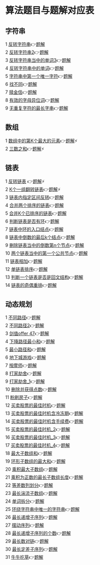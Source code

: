 # 算法题目与题解对应表
## 字符串
1 [反转字符串](https://leetcode.cn/problems/reverse-string/):point_right:[题解](https://github.com/Lp700750/LeetCode/blob/master/LeetCode/344.md)    
2 [反转字符串2](https://leetcode.cn/problems/reverse-string-ii/):point_right:[题解](https://github.com/Lp700750/LeetCode/blob/master/LeetCode/541.md)    
3 [反转字符串当中的单词3](https://leetcode.cn/problems/reverse-words-in-a-string-iii/):point_right:[题解](https://github.com/Lp700750/LeetCode/blob/master/LeetCode/557.md)   
4 [反转字符串中的单词](https://leetcode.cn/problems/reverse-words-in-a-string/):point_right:[题解](https://github.com/Lp700750/LeetCode/blob/master/LeetCode/151.md)   
5 [字符串中第一个唯一字符](https://leetcode.cn/problems/first-unique-character-in-a-string/):point_right:[题解](https://github.com/Lp700750/LeetCode/blob/master/LeetCode/387.md)    
6 [找不同](https://leetcode.cn/problems/find-the-difference/submissions/):point_right:[题解](https://github.com/Lp700750/LeetCode/blob/master/LeetCode/389.md)   
7 [赎金信](https://leetcode.cn/problems/ransom-note/submissions/):point_right:[题解](https://github.com/Lp700750/LeetCode/blob/master/LeetCode/383.md)   
8 [有效的字母异位词](https://leetcode.cn/problems/valid-anagram/submissions/):point_right:[题解](https://github.com/Lp700750/LeetCode/blob/master/LeetCode/242.md)    
9 [无重复字符的最长字串](leetcode.cn/problems/longest-substring-without-repeating-characters/):point_right:[题解](https://github.com/Lp700750/LeetCode/blob/master/LeetCode/3.md)
## 数组
1 [数组中的第K个最大的元素](https://leetcode.cn/problems/kth-largest-element-in-an-array/):point_right:[题解](https://github.com/Lp700750/LeetCode/blob/master/LeetCode/215.md):zap:   
2 [三数之和](https://leetcode.cn/problems/3sum/):point_right:[题解](https://github.com/Lp700750/LeetCode/blob/master/LeetCode/15.md):zap:
## 链表
1 [反转链表](https://leetcode.cn/problems/reverse-linked-list/solution/)  :point_right:[题解](https://github.com/Lp700750/LeetCode/blob/master/LeetCode/206.md):zap:                
2 [K个一组翻转链表](https://leetcode.cn/problems/reverse-nodes-in-k-group/submissions/):point_right:[题解](https://github.com/Lp700750/LeetCode/blob/master/LeetCode/25.md):zap:    
3 [链表内指定区间反转](https://www.nowcoder.com/practice/b58434e200a648c589ca2063f1faf58c?tpId=295&tqId=654&ru=/exam/oj&qru=/ta/format-top101/question-ranking&sourceUrl=%2Fexam%2Foj)👉[题解](https://github.com/Lp700750/Algorithm-topic/blob/master/LeetCode/BM2.md)    
4 [合并两个排序的链表](https://www.nowcoder.com/practice/d8b6b4358f774294a89de2a6ac4d9337?tpId=295&tqId=23267&ru=/exam/oj&qru=/ta/format-top101/question-ranking&sourceUrl=%2Fexam%2Foj):point_right:[题解](https://github.com/Lp700750/Algorithm-topic/blob/master/LeetCode/BM4.md)    
5 [合并K个已排序的链表](https://www.nowcoder.com/practice/65cfde9e5b9b4cf2b6bafa5f3ef33fa6?tpId=295&tqId=724&ru=/exam/oj&qru=/ta/format-top101/question-ranking&sourceUrl=%2Fexam%2Foj):point_right:[题解](https://github.com/Lp700750/Algorithm-topic/blob/master/LeetCode/BM5.md)    
6 [判断链表是否有环](https://www.nowcoder.com/practice/650474f313294468a4ded3ce0f7898b9?tpId=295&tqId=605&ru=/exam/oj&qru=/ta/format-top101/question-ranking&sourceUrl=%2Fexam%2Foj):point_right:[题解](https://github.com/Lp700750/Algorithm-topic/blob/master/LeetCode/BM6.md)    
7 [链表中环的入口结点](https://www.nowcoder.com/practice/253d2c59ec3e4bc68da16833f79a38e4?tpId=295&tqId=23449&ru=/exam/oj&qru=/ta/format-top101/question-ranking&sourceUrl=%2Fexam%2Foj):point_right:[题解](https://github.com/Lp700750/Algorithm-topic/blob/master/LeetCode/BM7.md)   
8 [链表中倒数的最后k个结点](https://www.nowcoder.com/practice/886370fe658f41b498d40fb34ae76ff9?tpId=295&tqId=1377477&ru=/exam/oj&qru=/ta/format-top101/question-ranking&sourceUrl=%2Fexam%2Foj):point_right:[题解](https://github.com/Lp700750/Algorithm-topic/blob/master/LeetCode/BM8.md)    
9 [删除链表当中的倒数第n个节点](https://www.nowcoder.com/practice/f95dcdafbde44b22a6d741baf71653f6?tpId=295&tqId=727&ru=/exam/oj&qru=/ta/format-top101/question-ranking&sourceUrl=%2Fexam%2Foj):point_right:[题解](https://github.com/Lp700750/Algorithm-topic/blob/master/LeetCode/BM9.md)    
10 [两个链表当中的第一个公共节点](https://www.nowcoder.com/practice/6ab1d9a29e88450685099d45c9e31e46?tpId=295&tqId=23257&ru=/exam/oj&qru=/ta/format-top101/question-ranking&sourceUrl=%2Fexam%2Foj):point_right:[题解](https://github.com/Lp700750/Algorithm-topic/blob/master/LeetCode/BM10.md)    
11 [链表相加](https://www.nowcoder.com/practice/c56f6c70fb3f4849bc56e33ff2a50b6b?tpId=295&tqId=1008772&ru=/exam/oj&qru=/ta/format-top101/question-ranking&sourceUrl=%2Fexam%2Foj)👉[题解](https://github.com/Lp700750/Algorithm-topic/blob/master/LeetCode/BM11.md)    
12 [单链表排序](https://www.nowcoder.com/practice/f23604257af94d939848729b1a5cda08?tpId=295&tqId=1008897&ru=/exam/oj&qru=/ta/format-top101/question-ranking&sourceUrl=%2Fexam%2Foj):point_right:[题解](https://github.com/Lp700750/Algorithm-topic/blob/master/LeetCode/BM12.md)    
13 [判断一个链表是否是回文结构](https://www.nowcoder.com/practice/3fed228444e740c8be66232ce8b87c2f?tpId=295&tqId=1008769&ru=/exam/oj&qru=/ta/format-top101/question-ranking&sourceUrl=%2Fexam%2Foj):point_right:[题解](https://github.com/Lp700750/Algorithm-topic/blob/master/LeetCode/BM13.md)    
14 [链表的奇偶重排](https://www.nowcoder.com/practice/02bf49ea45cd486daa031614f9bd6fc3?tpId=295&tqId=1073463&ru=/exam/oj&qru=/ta/format-top101/question-ranking&sourceUrl=%2Fexam%2Foj):point_right:[题解](https://github.com/Lp700750/Algorithm-topic/blob/master/LeetCode/BM14.md)
## 动态规划
1  [不同路径](https://leetcode.cn/problems/unique-paths/):point_right:[题解](https://github.com/Lp700750/LeetCode/blob/master/LeetCode/62.md)   
2  [不同路径2](https://leetcode.cn/problems/unique-paths-ii/):point_right:[题解](https://github.com/Lp700750/LeetCode/blob/master/LeetCode/63.md)    
3  [剑值offer 47](https://leetcode.cn/problems/li-wu-de-zui-da-jie-zhi-lcof/):point_right:[题解](https://github.com/Lp700750/LeetCode/blob/master/LeetCode/%E5%89%91%E6%8C%87offer%2047.md)    
4  [下降路径最小和](https://leetcode.cn/problems/minimum-falling-path-sum/submissions/):point_right:[题解](https://github.com/Lp700750/LeetCode/blob/master/LeetCode/931.md)    
5  [最小路径和](https://leetcode.cn/problems/minimum-path-sum/submissions/):point_right:[题解](https://github.com/Lp700750/LeetCode/blob/master/LeetCode/64.md)   
6  [地下城游戏](https://leetcode.cn/problems/dungeon-game/):point_right:[题解](https://github.com/Lp700750/LeetCode/blob/master/LeetCode/174.md)    
7  [按摩师](https://leetcode.cn/problems/the-masseuse-lcci/):point_right:[题解](https://github.com/Lp700750/LeetCode/blob/master/LeetCode/%E9%9D%A2%E8%AF%95%E9%A2%9817.16.md)    
8  [打家劫舍](https://leetcode.cn/problems/house-robber/):point_right:[题解](https://github.com/Lp700750/LeetCode/blob/master/LeetCode/198.md)  
9  [打家劫舍_1](https://leetcode.cn/problems/house-robber-ii/):point_right:[题解](https://github.com/Lp700750/LeetCode/blob/master/LeetCode/213.md)    
10 [删除并获得点数](https://leetcode.cn/problems/delete-and-earn/):point_right:[题解](https://github.com/Lp700750/LeetCode/blob/master/LeetCode/740.md)    
11 [粉刷房子](https://leetcode.cn/problems/JEj789/):point_right:[题解](https://github.com/Lp700750/LeetCode/blob/master/LeetCode/%E5%89%91%E6%8C%87offer_2%2091.md)   
12 [买卖股票的最佳时机](https://leetcode.cn/problems/best-time-to-buy-and-sell-stock/):point_right:[题解](https://github.com/Lp700750/LeetCode/blob/master/LeetCode/121.md)    
13 [买卖股票的最佳时机含冷冻期](https://leetcode.cn/problems/best-time-to-buy-and-sell-stock-with-cooldown/):point_right:[题解](https://github.com/Lp700750/LeetCode/blob/master/LeetCode/309.md)    
14 [买卖股票的最佳时机含手续费](https://leetcode.cn/problems/best-time-to-buy-and-sell-stock-with-transaction-fee/):point_right:[题解](https://github.com/Lp700750/LeetCode/blob/master/LeetCode/714.md)   
15 [买卖股票的最佳时机_2](https://leetcode.cn/problems/best-time-to-buy-and-sell-stock-ii/):point_right:[题解](https://github.com/Lp700750/LeetCode/blob/master/LeetCode/122.md)   
16 [买卖股票的最佳时机_3](https://leetcode.cn/problems/best-time-to-buy-and-sell-stock-iii/):point_right:[题解](https://github.com/Lp700750/LeetCode/blob/master/LeetCode/123.md)    
17 [买卖股票的最佳时机_4](https://leetcode.cn/problems/best-time-to-buy-and-sell-stock-iv/):point_right:[题解](https://github.com/Lp700750/LeetCode/blob/master/LeetCode/188.md)   
18 [最大子数组和](https://leetcode.cn/problems/maximum-subarray/):point_right:[题解](https://github.com/Lp700750/LeetCode/blob/master/LeetCode/53.md)    
19 [环形子数组的最大和](https://leetcode.cn/problems/maximum-sum-circular-subarray/):point_right:[题解](https://github.com/Lp700750/LeetCode/blob/master/LeetCode/918.md)      
20 [乘积最大子数组](https://leetcode.cn/problems/maximum-product-subarray/):point_right:[题解](https://github.com/Lp700750/LeetCode/blob/master/LeetCode/152.md)   
21 [乘积为正数的最长子数组长度](https://leetcode.cn/problems/maximum-length-of-subarray-with-positive-product/):point_right:[题解](https://github.com/Lp700750/LeetCode/blob/master/LeetCode/1567.md)    
22 [等差数列划分](https://leetcode.cn/problems/arithmetic-slices/):point_right:[题解](https://github.com/Lp700750/LeetCode/blob/master/LeetCode/413.md)     
23 [最长湍流子数组](https://leetcode.cn/problems/longest-turbulent-subarray/):point_right:[题解](https://github.com/Lp700750/LeetCode/blob/master/LeetCode/978.md)   
24 [单词拆分](https://leetcode.cn/problems/word-break/):point_right:[题解](https://github.com/Lp700750/LeetCode/blob/master/LeetCode/139.md)    
25 [环绕字符串中唯一的字符串](https://leetcode.cn/problems/unique-substrings-in-wraparound-string/):point_right:[题解](https://github.com/Lp700750/Algorithm-topic/blob/master/LeetCode/467.md)   
26 [最长递增子序列](https://leetcode.cn/problems/longest-increasing-subsequence/):point_right:[题解](https://github.com/Lp700750/Algorithm-topic/blob/master/LeetCode/300.md)    
27 [摆动序列](https://leetcode.cn/problems/wiggle-subsequence/):point_right:[题解](https://github.com/Lp700750/Algorithm-topic/blob/master/LeetCode/376.md)   
28 [最长递增子序列的个数](https://leetcode.cn/problems/number-of-longest-increasing-subsequence/):point_right:[题解](https://github.com/Lp700750/Algorithm-topic/blob/master/LeetCode/673.md)     
29 [最长数对链](https://leetcode.cn/problems/maximum-length-of-pair-chain/):point_right:[题解](https://github.com/Lp700750/Algorithm-topic/blob/master/LeetCode/646.md)    
30 [最长定差子序列](https://leetcode.cn/problems/longest-arithmetic-subsequence-of-given-difference/):point_right:[题解](https://github.com/Lp700750/Algorithm-topic/blob/master/LeetCode/1218.md)      
31 [牛牛吃草](https://www.nowcoder.com/practice/f05254f070944ff792c0dfefabd94fec?tpId=347&tqId=2634669&ru=/exam/oj&qru=/ta/vip-algorithm/question-ranking&sourceUrl=%2Fexam%2Foj%3Fpage%3D1%26tab%3D%25E7%25AE%2597%25E6%25B3%2595%25E7%25AF%2587%26topicId%3D347):point_right:[题解](https://github.com/Lp700750/Algorithm-topic/blob/master/LeetCode/%E7%89%9B%E7%89%9B%E5%90%83%E8%8D%89.md)
